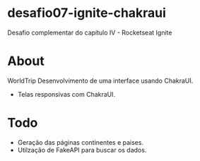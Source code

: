 # desafio07-ignite-chakraui

Desafio complementar do capítulo IV - Rocketseat Ignite

# About

WorldTrip
Desenvolvimento de uma interface usando ChakraUI.
 
 - Telas responsivas com ChakraUI.

# Todo

 - Geração das páginas continentes e paises. 
 - Utilzação de FakeAPI para buscar os dados.
 
 
